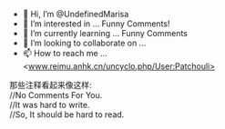 - 👋 Hi, I’m @UndefinedMarisa
- 👀 I’m interested in ... Funny Comments!
- 🌱 I’m currently learning ... Funny Comments
- 💞️ I’m looking to collaborate on ...
- 📫 How to reach me ... <www.reimu.anhk.cn/uncyclo.php/User:Patchouli>

<!---
UndefinedMarisa/UndefinedMarisa is a ✨ special ✨ repository because its `README.md` (this file) appears on your GitHub profile.
You can click the Preview link to take a look at your changes.
--->

那些注释看起来像这样:   
//No Comments For You.  
//It was hard to write.  
//So, It should be hard to read.  
